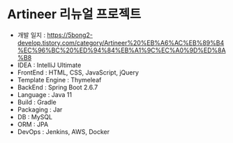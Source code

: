 # Artineer 리뉴얼 프로젝트

- 개발 일지 : https://5bong2-develop.tistory.com/category/Artineer%20%EB%A6%AC%EB%89%B4%EC%96%BC%20%ED%94%84%EB%A1%9C%EC%A0%9D%ED%8A%B8
- IDEA : IntelliJ Ultimate
- FrontEnd : HTML, CSS, JavaScript, jQuery
- Template Engine : Thymeleaf
- BackEnd : Spring Boot 2.6.7
- Language : Java 11
- Build : Gradle
- Packaging : Jar
- DB : MySQL
- ORM : JPA
- DevOps : Jenkins, AWS, Docker

